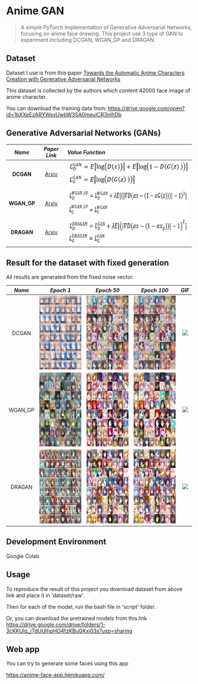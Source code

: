 # Anime GAN
> A simple PyTorch Implementation of  Generative Adversarial Networks, focusing on anime face drawing.
This project use 3 type of GAN to experiment including DCGAN, WGAN_GP and DRAGAN.

## Dataset
Dataset I use is from this paper [Towards the Automatic Anime Characters Creation with Generative Adversarial Networks](https://arxiv.org/abs/1708.05509)

This dataset is collected by the authors which content 42000 face image of anime character.

You can download the training data from: https://drive.google.com/open?id=1bXXeEzARYWsvUwbW3SA0meulCR3nIhDb

## Generative Adversarial Networks (GANs)
*Name* | *Paper Link* | *Value Function*
:---: | :---: | :--- |
**DCGAN** | [Arxiv](https://arxiv.org/abs/1511.06434) | <img src = 'assets/DCGAN/GAN.png' height = '70px'>
**WGAN_GP**| [Arxiv](https://arxiv.org/abs/1704.00028) | <img src = 'assets/WGAN_GP/WGAN_GP.png' height = '70px'>
**DRAGAN**| [Arxiv](https://arxiv.org/abs/1705.07215) | <img src = 'assets/DRAGAN/DRAGAN.png' height = '70px'>

## Result for the dataset with fixed generation
All results are generated from the fixed noise vector.

*Name* | *Epoch 1* | *Epoch 50* | *Epoch 100* | *GIF*
:---: | :---: | :---: | :---: | :---: |
DCGAN | <img src = 'assets/DCGAN/DCGAN_epoch001.png' height = '200px'> | <img src = 'assets/DCGAN/DCGAN_epoch050.png' height = '200px'> | <img src = 'assets/DCGAN/DCGAN_epoch100.png' height = '200px'> | <img src = 'assets/DCGAN/DCGAN_generate_animation.gif' height = '200px'>
WGAN_GP | <img src = 'assets/WGAN_GP/WGAN_GP_epoch001.png' height = '200px'> | <img src = 'assets/WGAN_GP/WGAN_GP_epoch050.png' height = '200px'> | <img src = 'assets/WGAN_GP/WGAN_GP_epoch100.png' height = '200px'> | <img src = 'assets/WGAN_GP/WGAN_GP_generate_animation.gif' height = '200px'>
DRAGAN | <img src = 'assets/DRAGAN/DRAGAN_epoch001.png' height = '200px'> | <img src = 'assets/DRAGAN/DRAGAN_epoch050.png' height = '200px'> | <img src = 'assets/DRAGAN/DRAGAN_epoch100.png' height = '200px'> | <img src = 'assets/DRAGAN/DRAGAN_generate_animation.gif' height = '200px'>

## Development Environment
Google Colab

## Usage
To reproduce the result of this project you download dataset from above link and place it in 'dataset/raw'.

Then for each of the model, run the bash file in 'script' folder.

Or, you can download the pretrained models from this link https://drive.google.com/drive/folders/1-3cKKUlq_jTdUUIhpHO4fzKBuGKxi03s?usp=sharing

## Web app
You can try to generate some faces using this app

https://anime-face-app.herokuapp.com/

